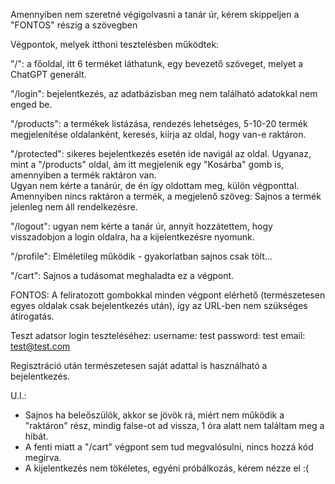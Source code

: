 Amennyiben nem szeretné végigolvasni a tanár úr, kérem skippeljen a "FONTOS" részig a szövegben

Végpontok, melyek itthoni tesztelésben működtek:

"/": a főoldal, itt 6 terméket láthatunk, egy bevezető szöveget, melyet a ChatGPT generált.

"/login": bejelentkezés, az adatbázisban meg nem található adatokkal nem enged be.

"/products": a termékek listázása, rendezés lehetséges, 5-10-20 termék megjelenítése oldalanként, keresés, kiírja az oldal, hogy van-e raktáron.

"/protected": sikeres bejelentkezés esetén ide navigál az oldal. Ugyanaz, mint a "/products" oldal, ám itt megjelenik egy "Kosárba" gomb is, amennyiben a termék raktáron van.<br>
Ugyan nem kérte a tanárúr, de én így oldottam meg, külön végponttal.
  Amennyiben nincs raktáron a termék, a megjelenő szöveg: Sajnos a termék jelenleg nem áll rendelkezésre.
  
"/logout": ugyan nem kérte a tanár úr, annyit hozzátettem, hogy visszadobjon a login oldalra, ha a kijelentkezésre nyomunk.

"/profile": Elméletileg működik - gyakorlatban sajnos csak tölt...

"/cart": Sajnos a tudásomat meghaladta ez a végpont.



FONTOS:
A feliratozott gombokkal minden végpont elérhető (természetesen egyes oldalak csak bejelentkezés után), így az URL-ben nem szükséges átírogatás.

Teszt adatsor login teszteléséhez:
username: test
password: test
email: test@test.com

Regisztráció után természetesen saját adattal is használható a bejelentkezés.

U.I.: 
  - Sajnos ha beleőszülök, akkor se jövök rá, miért nem működik a "raktáron" rész, mindig false-ot ad vissza, 1 óra alatt nem találtam meg a hibát.
  - A fenti miatt a "/cart" végpont sem tud megvalósulni, nincs hozzá kód megírva.
  - A kijelentkezés nem tökéletes, egyéni próbálkozás, kérem nézze el :(
